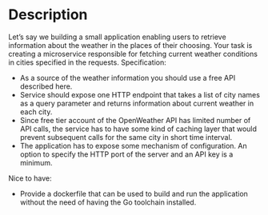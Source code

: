 # Description

Let’s say we building a small application enabling users to retrieve information
about the weather in the places of their choosing. Your task is creating a microservice
responsible for fetching current weather conditions in cities specified in the requests.
Specification:
- As a source of the weather information you should use a free API described here.
- Service should expose one HTTP endpoint that takes a list of city names as a
query parameter and returns information about current weather in each city.
- Since free tier account of the OpenWeather API has limited number of API calls,
the service has to have some kind of caching layer that would prevent
subsequent calls for the same city in short time interval.
- The application has to expose some mechanism of configuration. An option to
specify the HTTP port of the server and an API key is a minimum.

Nice to have:
- Provide a dockerfile that can be used to build and run the application without the
need of having the Go toolchain installed.